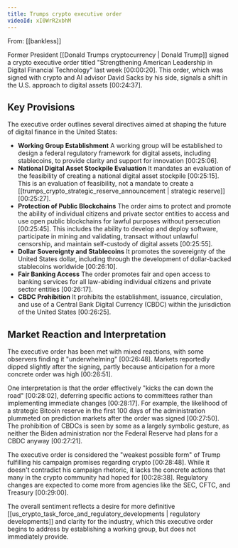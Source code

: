 ```yaml
---
title: Trumps crypto executive order
videoId: xI0WrR2xbhM
---
```


From: [[bankless]] <br/> 

Former President [[Donald Trumps cryptocurrency | Donald Trump]] signed a crypto executive order titled "Strengthening American Leadership in Digital Financial Technology" last week <a class="yt-timestamp" data-t="00:20:20">[00:00:20]</a>. This order, which was signed with crypto and AI advisor David Sacks by his side, signals a shift in the U.S. approach to digital assets <a class="yt-timestamp" data-t="00:24:37">[00:24:37]</a>.

## Key Provisions

The executive order outlines several directives aimed at shaping the future of digital finance in the United States:

*   **Working Group Establishment** A working group will be established to design a federal regulatory framework for digital assets, including stablecoins, to provide clarity and support for innovation <a class="yt-timestamp" data-t="00:25:06">[00:25:06]</a>.
*   **National Digital Asset Stockpile Evaluation** It mandates an evaluation of the feasibility of creating a national digital asset stockpile <a class="yt-timestamp" data-t="00:25:15">[00:25:15]</a>. This is an evaluation of feasibility, not a mandate to create a [[trumps_crypto_strategic_reserve_announcement | strategic reserve]] <a class="yt-timestamp" data-t="00:25:27">[00:25:27]</a>.
*   **Protection of Public Blockchains** The order aims to protect and promote the ability of individual citizens and private sector entities to access and use open public blockchains for lawful purposes without persecution <a class="yt-timestamp" data-t="00:25:45">[00:25:45]</a>. This includes the ability to develop and deploy software, participate in mining and validating, transact without unlawful censorship, and maintain self-custody of digital assets <a class="yt-timestamp" data-t="00:25:55">[00:25:55]</a>.
*   **Dollar Sovereignty and Stablecoins** It promotes the sovereignty of the United States dollar, including through the development of dollar-backed stablecoins worldwide <a class="yt-timestamp" data-t="00:26:10">[00:26:10]</a>.
*   **Fair Banking Access** The order promotes fair and open access to banking services for all law-abiding individual citizens and private sector entities <a class="yt-timestamp" data-t="00:26:17">[00:26:17]</a>.
*   **CBDC Prohibition** It prohibits the establishment, issuance, circulation, and use of a Central Bank Digital Currency (CBDC) within the jurisdiction of the United States <a class="yt-timestamp" data-t="00:26:25">[00:26:25]</a>.

## Market Reaction and Interpretation

The executive order has been met with mixed reactions, with some observers finding it "underwhelming" <a class="yt-timestamp" data-t="00:26:48">[00:26:48]</a>. Markets reportedly dipped slightly after the signing, partly because anticipation for a more concrete order was high <a class="yt-timestamp" data-t="00:26:51">[00:26:51]</a>.

One interpretation is that the order effectively "kicks the can down the road" <a class="yt-timestamp" data-t="00:28:02">[00:28:02]</a>, deferring specific actions to committees rather than implementing immediate changes <a class="yt-timestamp" data-t="00:28:17">[00:28:17]</a>. For example, the likelihood of a strategic Bitcoin reserve in the first 100 days of the administration plummeted on prediction markets after the order was signed <a class="yt-timestamp" data-t="00:27:50">[00:27:50]</a>. The prohibition of CBDCs is seen by some as a largely symbolic gesture, as neither the Biden administration nor the Federal Reserve had plans for a CBDC anyway <a class="yt-timestamp" data-t="00:27:21">[00:27:21]</a>.

The executive order is considered the "weakest possible form" of Trump fulfilling his campaign promises regarding crypto <a class="yt-timestamp" data-t="00:28:48">[00:28:48]</a>. While it doesn't contradict his campaign rhetoric, it lacks the concrete actions that many in the crypto community had hoped for <a class="yt-timestamp" data-t="00:28:38">[00:28:38]</a>. Regulatory changes are expected to come more from agencies like the SEC, CFTC, and Treasury <a class="yt-timestamp" data-t="00:29:00">[00:29:00]</a>.

The overall sentiment reflects a desire for more definitive [[us_crypto_task_force_and_regulatory_developments | regulatory developments]] and clarity for the industry, which this executive order begins to address by establishing a working group, but does not immediately provide.